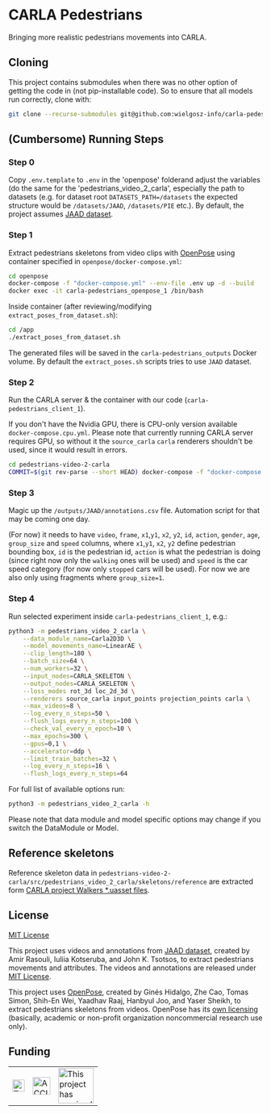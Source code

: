 # CARLA Pedestrians
Bringing more realistic pedestrians movements into CARLA.

## Cloning
This project contains submodules when there was no other option of getting the code in (not pip-installable code). So to ensure that all models run correctly, clone with:

```sh
git clone --recurse-submodules git@github.com:wielgosz-info/carla-pedestrians.git
```

## (Cumbersome) Running Steps

### Step 0
Copy `.env.template` to `.env` in the 'openpose' folderand adjust the variables (do the same for the 'pedestrians_video_2_carla', especially the path to datasets (e.g. for dataset root `DATASETS_PATH=/datasets` the expected structure would be `/datasets/JAAD`, `/datasets/PIE` etc.). By default, the project assumes [JAAD dataset](https://data.nvision2.eecs.yorku.ca/JAAD_dataset/).

### Step 1
Extract pedestrians skeletons from video clips with [OpenPose](https://github.com/CMU-Perceptual-Computing-Lab/openpose) using container specified in `openpose/docker-compose.yml`:

```sh
cd openpose
docker-compose -f "docker-compose.yml" --env-file .env up -d --build
docker exec -it carla-pedestrians_openpose_1 /bin/bash
```

Inside container (after reviewing/modifying `extract_poses_from_dataset.sh`):
```sh
cd /app
./extract_poses_from_dataset.sh
```

The generated files will be saved in the `carla-pedestrians_outputs` Docker volume. By default the `extract_poses.sh` scripts tries to use `JAAD` dataset.

### Step 2
Run the CARLA server & the container with our code (`carla-pedestrians_client_1`).

If you don't have the Nvidia GPU, there is CPU-only version available `docker-compose.cpu.yml`.
Please note that currently running CARLA server requires GPU, so without it the `source_carla`
`carla` renderers shouldn't be used, since it would result in errors.

```sh
cd pedestrians-video-2-carla
COMMIT=$(git rev-parse --short HEAD) docker-compose -f "docker-compose.yml" --env-file .env up -d --build
```

### Step 3
Magic up the `/outputs/JAAD/annotations.csv` file. Automation script for that may be coming one day.

(For now) it needs to have `video`, `frame`, `x1`,`y1`, `x2`, `y2`, `id`, `action`, `gender`, `age`, `group_size` and `speed` columns, where `x1`,`y1`, `x2`, `y2` define pedestrian bounding box, `id` is the pedestrian id, `action` is what the pedestrian is doing (since right now only the `walking` ones will be used) and `speed` is the car speed category (for now only `stopped` cars will be used). For now we are also only using fragments where `group_size=1`.

### Step 4
Run selected experiment inside `carla-pedestrians_client_1`, e.g.:

```sh
python3 -m pedestrians_video_2_carla \
    --data_module_name=Carla2D3D \
    --model_movements_name=LinearAE \
    --clip_length=180 \
    --batch_size=64 \
    --num_workers=32 \
    --input_nodes=CARLA_SKELETON \
    --output_nodes=CARLA_SKELETON \
    --loss_modes rot_3d loc_2d_3d \
    --renderers source_carla input_points projection_points carla \
    --max_videos=8 \
    --log_every_n_steps=50 \
    --flush_logs_every_n_steps=100 \
    --check_val_every_n_epoch=10 \
    --max_epochs=300 \
    --gpus=0,1 \
    --accelerator=ddp \
    --limit_train_batches=32 \
    --log_every_n_steps=16 \
    --flush_logs_every_n_steps=64
```

For full list of available options run:

```sh
python3 -m pedestrians_video_2_carla -h
```

Please note that data module and model specific options may change if you switch the DataModule or Model.

## Reference skeletons
Reference skeleton data in `pedestrians-video-2-carla/src/pedestrians_video_2_carla/skeletons/reference` are extracted form [CARLA project Walkers *.uasset files](https://bitbucket.org/carla-simulator/carla-content).

## License
[MIT License](https://github.com/wielgosz-info/carla-pedestrians/blob/main/LICENSE)

This project uses videos and annotations from [JAAD dataset](https://data.nvision2.eecs.yorku.ca/JAAD_dataset/), created by Amir Rasouli, Iuliia Kotseruba, and John K. Tsotsos, to extract pedestrians movements and attributes. The videos and annotations are released under [MIT License](https://github.com/ykotseruba/JAAD/blob/JAAD_2.0/LICENSE).

This project uses [OpenPose](https://github.com/CMU-Perceptual-Computing-Lab/openpose), created by Ginés Hidalgo, Zhe Cao, Tomas Simon, Shih-En Wei, Yaadhav Raaj, Hanbyul Joo, and Yaser Sheikh, to extract pedestrians skeletons from videos. OpenPose has its [own licensing](https://github.com/CMU-Perceptual-Computing-Lab/openpose/blob/master/LICENSE) (basically, academic or non-profit organization noncommercial research use only).

## Funding

|                                                                                                                                                        |                                                                                                                                                |                                                                                                                                                                                                                                                                                                                                                                                                                |
| ------------------------------------------------------------------------------------------------------------------------------------------------------ | ---------------------------------------------------------------------------------------------------------------------------------------------- | -------------------------------------------------------------------------------------------------------------------------------------------------------------------------------------------------------------------------------------------------------------------------------------------------------------------------------------------------------------------------------------------------------------- |
| <img src="https://github.com/wielgosz-info/pedestrians-video-2-carla/blob/main/docs/_static/images/logos/Logo Tecniospring INDUSTRY_white.JPG" alt="Tecniospring INDUSTRY" style="height: 24px;"> | <img src="https://github.com/wielgosz-info/pedestrians-video-2-carla/blob/main/docs/_static/images/logos/ACCIO_horizontal.PNG" alt="ACCIÓ Government of Catalonia" style="height: 35px;"> | <img src="https://github.com/wielgosz-info/pedestrians-video-2-carla/blob/main/docs/_static/images/logos/EU_emblem_and_funding_declaration_EN.PNG" alt="This project has received funding from the European Union's Horizon 2020 research and innovation programme under Marie Skłodowska-Curie grant agreement No. 801342 (Tecniospring INDUSTRY) and the Government of Catalonia's Agency for Business Competitiveness (ACCIÓ)." style="height: 70px;"> |
